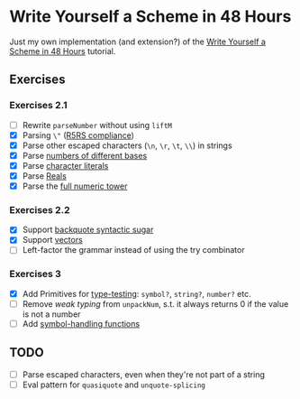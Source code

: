 Write Yourself a Scheme in 48 Hours
===

Just my own implementation (and extension?) of the [Write Yourself a Scheme in 48 Hours][tutorial] tutorial.

## Exercises
### Exercises 2.1
- [ ] Rewrite `parseNumber` without using `liftM`
- [x] Parsing `\"` ([R5RS compliance](https://schemers.org/Documents/Standards/R5RS/HTML/r5rs-Z-H-9.html#%_sec_6.3.5))
- [x] Parse other escaped characters (`\n`, `\r`, `\t`, `\\`) in strings
- [x] Parse [numbers of different bases](http://www.schemers.org/Documents/Standards/R5RS/HTML/r5rs-Z-H-9.html#%_sec_6.2.4)
- [x] Parse [character literals](http://www.schemers.org/Documents/Standards/R5RS/HTML/r5rs-Z-H-9.html#%_sec_6.3.4)
- [x] Parse [Reals](http://www.schemers.org/Documents/Standards/R5RS/HTML/r5rs-Z-H-9.html#%_sec_6.2.4)
- [x] Parse the [full numeric tower](http://www.schemers.org/Documents/Standards/R5RS/HTML/r5rs-Z-H-9.html#%_sec_6.2.1)

### Exercises 2.2
- [x] Support [backquote syntactic sugar](http://www.schemers.org/Documents/Standards/R5RS/HTML/r5rs-Z-H-7.html#%_sec_4.2.6)
- [x] Support [vectors](http://www.schemers.org/Documents/Standards/R5RS/HTML/r5rs-Z-H-9.html#%_sec_6.3.6)
- [ ] Left-factor the grammar instead of using the try combinator

### Exercises 3
- [X] Add Primitives for [type-testing](http://www.schemers.org/Documents/Standards/R5RS/HTML/r5rs-Z-H-9.html#%_sec_6.3): `symbol?`, `string?`, `number?` etc.
- [ ] Remove _weak typing_ from `unpackNum`, s.t. it always returns 0 if the value is not a number
- [ ] Add [symbol-handling functions](http://www.schemers.org/Documents/Standards/R5RS/HTML/r5rs-Z-H-9.html#%_sec_6.3.3)

## TODO
- [ ] Parse escaped characters, even when they're not part of a string
- [ ] Eval pattern for `quasiquote` and `unquote-splicing`

[tutorial]: https://en.wikibooks.org/wiki/Write_Yourself_a_Scheme_in_48_Hours

